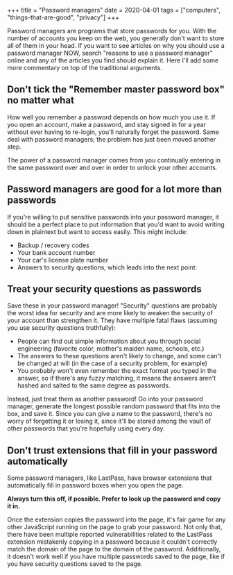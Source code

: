 +++
title = "Password managers"
date = 2020-04-01
tags = ["computers", "things-that-are-good", "privacy"]
+++

Password managers are programs that store passwords for you. With the number of accounts you keep on the web, you generally don't want to store all of them in your head. If you want to see articles on why you should use a password manager NOW, search "reasons to use a password manager" online and any of the articles you find should explain it. Here I'll add some more commentary on top of the traditional arguments.

<!-- more -->

Don't tick the "Remember master password box" no matter what
---

How well you remember a password depends on how much you use it. If you open an account, make a password, and stay signed in for a year without ever having to re-login, you'll naturally forget the password. Same deal with password managers; the problem has just been moved another step.

The power of a password manager comes from you continually entering in the same password over and over in order to unlock your other accounts.

Password managers are good for a lot more than passwords
---

If you're willing to put sensitive passwords into your password manager, it should be a perfect place to put information that you'd want to avoid writing down in plaintext but want to access easily. This might include:

- Backup / recovery codes
- Your bank account number
- Your car's license plate number
- Answers to security questions, which leads into the next point:

Treat your security questions as passwords
---

Save these in your password manager! "Security" questions are probably the worst idea for security and are more likely to weaken the security of your account than strengthen it. They have multiple fatal flaws (assuming you use security questions truthfully):

- People can find out simple information about you through social engineering (favorite color, mother's maiden name, schools, etc.)
- The answers to these questions aren't likely to change, and some can't be changed at will (in the case of a security problem, for example)
- You probably won't even remember the exact format you typed in the answer, so if there's any fuzzy matching, it means the answers aren't hashed and salted to the same degree as passwords.

Instead, just treat them as another password! Go into your password manager, generate the longest possible random password that fits into the box, and save it. Since you can give a name to the password, there's no worry of forgetting it or losing it, since it'll be stored among the vault of other passwords that you're hopefully using every day.

Don't trust extensions that fill in your password automatically
---

Some password managers, like LastPass, have browser extensions that automatically fill in password boxes when you open the page.

**Always turn this off, if possible. Prefer to look up the password and copy it in.**

Once the extension copies the password into the page, it's fair game for any other JavaScript running on the page to grab your password. Not only that, there have been multiple reported vulnerabilities related to the LastPass extension mistakenly copying in a password because it couldn't correctly match the domain of the page to the domain of the password. Additionally, it doesn't work well if you have multiple passwords saved to the page, like if you have security questions saved to the page.
